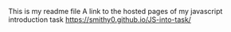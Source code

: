 This is my readme file
A link to the hosted pages of my javascript introduction task 
https://smithy0.github.io/JS-into-task/
